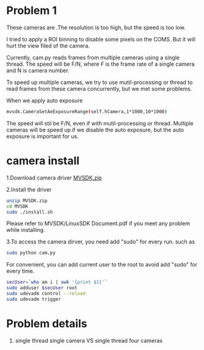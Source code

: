 
# Problem 1
These cameras are .The resolution is too high, but the speed is too low.

I tried to apply a ROI binning to disable some pixels on the COMS. But it will hurt the view filed of the camera.




Currently, cam.py reads frames from multiple cameras using a single thread.
The speed will be F/N, where F is the frame rate of a single camera and N is camera number.

To speed up multiple cameras, we try to use mutil-processing or thread to read frames from these camera concurrently, but we met some problems.

When we apply auto exposure
```bash
mvsdk.CameraSetAeExposureRange(self.hCamera,1*1000,10*1000)
```
The speed will stil be F/N, even if with mutil-processing or thread.
Multiple cameras will be speed up if we disable the auto exposure, but the auto exposure is important for us.

# camera install
1.Download camera driver [MVSDK.zip](https://drive.google.com/file/d/1dOPPfzYnEUw4YZTecg1AgWz3LiztlIDF/view)

2.Install the driver
```bash
unzip MVSDK.zip
cd MVSDK
sudo ./install.sh
```
Please refer to MVSDK/LinuxSDK Document.pdf if you meet any problem while installing.

3.To access the camera dirver, you need add "sudo" for every run. such as
```bash
sudo python cam.py
```
For convenient, you can add current user to the root to avoid add "sudo" for every time.

```bash
secUser=`who am i | awk '{print $1}'` 
sudo adduser $secUser root
sudo udevadm control --reload
sudo udevadm trigger
```
# Problem details
1. single thread single camera VS single thread four cameras



